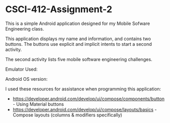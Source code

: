 # CSCI-412-Assignment-2

This is a simple Android application designed for my Mobile Sofware Engineering class.

This application displays my name and information, and contains two buttons. The buttons use explicit and implicit intents to start a second activity.

The second activity lists five mobile software engineering challenges.

Emulator Used:

Android OS version:

I used these resources for assistance when programming this application:
* https://developer.android.com/develop/ui/compose/components/button - Using Material buttons
* https://developer.android.com/develop/ui/compose/layouts/basics - Compose layouts (columns & modifiers specifically)
